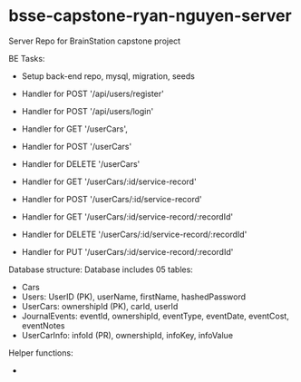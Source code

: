 # bsse-capstone-ryan-nguyen-server

Server Repo for BrainStation capstone project

BE Tasks:

- Setup back-end repo, mysql, migration, seeds
- Handler for POST '/api/users/register'
- Handler for POST '/api/users/login'

- Handler for GET '/userCars',
- Handler for POST '/userCars'
- Handler for DELETE '/userCars'

- Handler for GET '/userCars/:id/service-record'
- Handler for POST '/userCars/:id/service-record'

- Handler for GET '/userCars/:id/service-record/:recordId'
- Handler for DELETE '/userCars/:id/service-record/:recordId'
- Handler for PUT '/userCars/:id/service-record/:recordId'

Database structure:
Database includes 05 tables:

- Cars
- Users: UserID (PK), userName, firstName, hashedPassword
- UserCars: ownershipId (PK), carId, userId
- JournalEvents: eventId, ownershipId, eventType, eventDate, eventCost, eventNotes
- UserCarInfo: infoId (PR), ownershipId, infoKey, infoValue

Helper functions:

-
